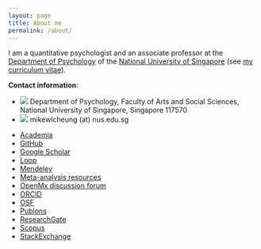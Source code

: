```yaml
---
layout: page
title: About me
permalink: /about/
---
```


I am a quantitative psychologist and an associate professor at the [Department of Psychology](http://www.fas.nus.edu.sg/psy/) of the [National University of Singapore](http://www.nus.edu.sg/) (see [my curriculum vitae](https://courses.nus.edu.sg/course/psycwlm/Internet/mike_CV.pdf)).

**Contact information**:

* ![](../images/note.gif) Department of Psychology, Faculty of Arts and Social Sciences, National University of Singapore, Singapore 117570
* ![](../images/mailbox.gif) mikewlcheung (at) nus.edu.sg
-   [Academia](http://nus.academia.edu/MikeCheung)
-   [GitHub](https://github.com/mikewlcheung)
-   [Google Scholar](http://scholar.google.com.sg/citations?user=kuTjTlsAAAAJ)
-   [Loop](http://loop.frontiersin.org/people/8270/overview)
-   [Mendeley](http://www.mendeley.com/profiles/mike-w-l-cheung/)
-   [Meta-analysis resources](http://meta-analysis.ning.com/profile/MikeCheung)
-   [OpenMx discussion forum](https://openmx.ssri.psu.edu/users/mike-cheung/track)
-   [ORCID](http://orcid.org/0000-0003-0113-0758)
-   [OSF](https://osf.io/j7fzn/)
-   [Publons](https://publons.com/author/794564/mike-w-l-cheung#profile)
-   [ResearchGate](https://www.researchgate.net/profile/Mike_Cheung2)
-   [Scopus](https://www.scopus.com/authid/detail.uri?authorId=7201897549)
-   [StackExchange](http://stats.stackexchange.com/users/25367/mike-cheung)
